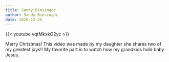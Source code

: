 ```yaml
---
title: Sandy Biesinger
author: Sandy Biesinger
date: 2020-12-25
---
```


{{< youtube vqtMkxkO2yc >}}

Merry Christmas! This video was made by my daughter she shares two of my greatest joys!! My favorite part is to watch how my grandkids hold baby Jesus.
